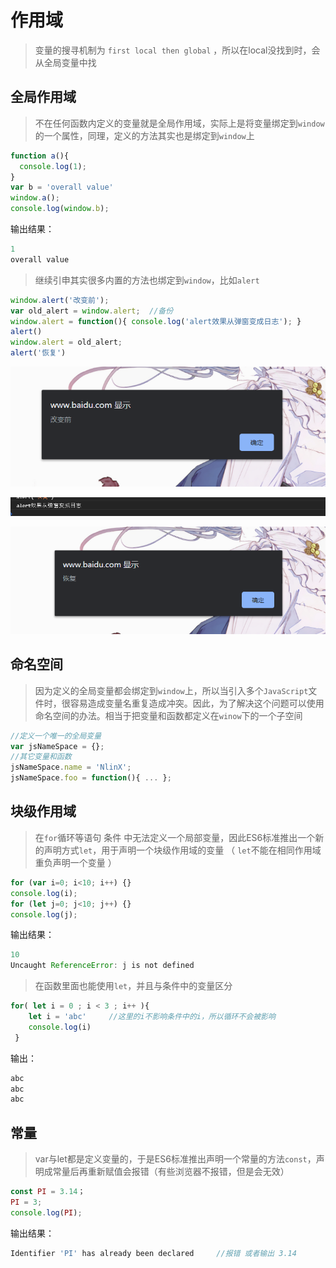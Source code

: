# 作用域

> 变量的搜寻机制为 `first local then global` ，所以在local没找到时，会从全局变量中找

## 全局作用域

> 不在任何函数内定义的变量就是全局作用域，实际上是将变量绑定到`window`的一个属性，同理，定义的方法其实也是绑定到`window`上

```javascript
function a(){
  console.log(1);
}
var b = 'overall value'
window.a();
console.log(window.b);
```

输出结果：

```javascript
1
overall value
```

> 继续引申其实很多内置的方法也绑定到`window`，比如`alert`

```javascript
window.alert('改变前');
var old_alert = window.alert;  //备份
window.alert = function(){ console.log('alert效果从弹窗变成日志'); }
alert()
window.alert = old_alert;
alert('恢复')
```

![](file/image_ZXkNDNLHWI.png)

![](file/image_m5HOX1iRDp.png)

![](file/image_x0PDIjnvTK.png)

## 命名空间

> 因为定义的全局变量都会绑定到`window`上，所以当引入多个`JavaScript`文件时，很容易造成变量名重复造成冲突。因此，为了解决这个问题可以使用命名空间的办法。相当于把变量和函数都定义在`winow`下的一个子空间

```javascript
//定义一个唯一的全局变量
var jsNameSpace = {};
//其它变量和函数
jsNameSpace.name = 'NlinX';
jsNameSpace.foo = function(){ ... };
```

## 块级作用域

> 在`for`循环等语句 条件 中无法定义一个局部变量，因此ES6标准推出一个新的声明方式`let`，用于声明一个块级作用域的变量 （ `let`不能在相同作用域重负声明一个变量 ）

```javascript
for (var i=0; i<10; i++) {}
console.log(i);
for (let j=0; j<10; j++) {}
console.log(j);
```

输出结果：

```javascript
10
Uncaught ReferenceError: j is not defined

```

> 在函数里面也能使用`let`，并且与条件中的变量区分

```javascript
for( let i = 0 ; i < 3 ; i++ ){
    let i = 'abc'　　　//这里的i不影响条件中的i，所以循环不会被影响　
    console.log(i) 　　
 }
```

输出：

```javascript
abc
abc
abc
```

## 常量

> var与let都是定义变量的，于是ES6标准推出声明一个常量的方法`const`，声明成常量后再重新赋值会报错（有些浏览器不报错，但是会无效）

```javascript
const PI = 3.14；
PI = 3;
console.log(PI);
```

输出结果：

```javascript
Identifier 'PI' has already been declared     //报错 或者输出 3.14

```

